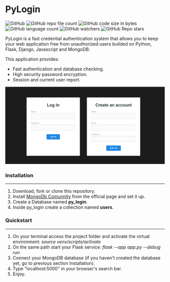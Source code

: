# PyLogin


![GitHub](https://img.shields.io/github/license/Jotaherrera/PyLogin) ![GitHub repo file count](https://img.shields.io/github/directory-file-count/Jotaherrera/PyLogin)
![GitHub code size in bytes](https://img.shields.io/github/languages/code-size/Jotaherrera/PyLogin)
![GitHub language count](https://img.shields.io/github/languages/count/Jotaherrera/PyLogin)
![GitHub watchers](https://img.shields.io/github/watchers/Jotaherrera/PyLogin?style=social)
![GitHub Repo stars](https://img.shields.io/github/stars/Jotaherrera/PyLogin?style=social)

PyLogin is a fast credential authentication system that allows you to keep your web application free from unauthorized users builded on Python, Flask, Django, Javascript and MongoDB.

This application provides:
 - Fast authentication and database checking.
 - High security password encryption.   
 - Session and current user report.

![Home Screen Screenchot](/assets/homescreen_screenshot.png "Home Screen")

### Installation
---
 1. Download, fork or clone this repository.
 2. Install  [MongoDb Comunnity](https://www.mongodb.com/try/download/community) from the official page and set it up.
 3. Create a Database named **py_login**.
 4. Inside py_login create a collection named **users**.

### Quickstart
_________________

1. On your terminal access the project folder and activate the virtual environment: *source venv/scripts/activate*
2. On the same path start your Flask service: *flask --app app.py --debug run*
3. Connect your MongoDB database (if you haven't created the database yet, go to previous section Installation).
3. Type "localhost:5000" in your browser's search bar.
4. Enjoy.



 
